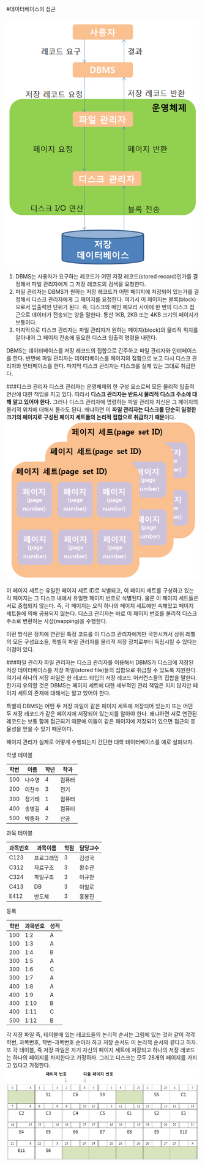 #데이터베이스의 접근

![](db-access-process.PNG)

1. DBMS는 사용자가 요구하는 레코드가 어떤 저장 레코드(stored record)인가를 결정해서 파일 관리자에게 그 저장 레코드의 검색을 요청한다. 
2. 파일 관리자는 DBMS가 원하는 저장 레코드가 어떤 페이지에 저장되어 있는가를 결정해서 디스크 관리자에게 그 페이지를 요청한다. 여기서 이 페이지는 블록(block)으로서 입출력읜 단위가 된다. 즉, 디스크와 메인 메모리 사이에 한 번의 디스크 접근으로 데이터가 전송되는 양을 말한다. 통산 1KB, 2KB 또는 4KB 크기의 페이지가 보통이다. 
3. 마지막으로 디스크 관리자는 파일 관리자가 원하는 페이지(block)의 물리적 위치를 알아내어 그 페이지 전송에 필요한 디스크 입출력 명령을 내린다. 

DBMS는 데이터베이스를 저장 레코드의 집합으로 간주하고 파일 관리자와 인터페이스를 한다. 반면에 파일 관리자는 데이터베이스를 페이지의 집합으로 보고 다시 디스크 관리자와 인터페이스를 한다. 마지막 디스크 관리자는 디스크를 실제 있는 그대로 취급한다. 

###디스크 관리자
디스크 관리자는 운영체제의 한 구성 요소로써 모든 물리적 입출력 연산에 대한 책임을 지고 있다. 따라서 **디스크 관리자는 반드시 물리적 디스크 주소에 대해 알고 있어야 한다.**
그러나 디스크 관리자에 명령하는 파일 관리자 자신은 그 페이지의 물리적 위치에 대해서 몰라도 된다. 왜냐하면 이 **파일 관리자는 디스크를 단순히 일정한 크기의 페이지로 구성된 페이지 세트들의 논리적 집합으로 취급하기 때문**이다. <br>
![](pageset2.PNG)

이 페이지 세트는 유일한 페이지 세트 ID로 식별되고, 이 페이지 세트를 구성하고 있는 각 페이지는 그 디스크 내에서 유일한 페이지 번호로 식별된다. 물론 이 페이지 세트들은 서로 중첩되지 않는다. 즉, 각 페이지는 오직 하나의 페이지 세트에만 속해있고 페이지 세트들에 의해 공용되지 않는다. 디스크 관리자는 바로 이 페이지 번호를 물리적 디스크 주소로 변환하는 사상(mapping)을 수행한다.

이런 방식은 장치에 연관된 특정 코드를 이 디스크 관리자에게만 국한시켜서 상위 레벨의 모든 구성요소들, 특별히 파일 관리자를 물리적 저장 장치로부터 독립시킬 수 있다는 이점이 있다. 

###파일 관리자
파일 관리자는 디스크 관리자를 이용해서 DBMS가 디스크에 저장된 저장 데이터베이스를 저장 파일(stored file)들의 집합으로 취급할 수 있도록 지원한다. 여기서 하나의 저장 파일은 한 레코드 타입의 저장 레코드 어커런스들의 집합을 말한다. 한가지 유의할 것은 DBMS는 페이지 세트에 대한 세부적인 관리 책임은 지지 않지만 페이지 세트의 존재에 대해서는 알고 있어야 한다. 

특별히 DBMS는 어떤 두 저장 파일이 같은 페이지 세트에 저장되어 있는지 또는 어떤 두 저장 레코드가 같은 페이지에 저장되어 있는지를 알아야 한다. 왜냐하면 서로 연관된 레코드는 보통 함께 접근되기 때문에 이들이 같은 페이지에 저장되어 있으면 접근의 효율성을 얻을 수 있기 때문이다. 

페이지 관리가 실제로 어떻게 수행되는지 간단한 대학 테이터베이스를 예로 살펴보자.

학생 테이블

 | 학번 | 이름 | 학년 | 학과 | 
| -- | -- | -- | -- |
| 100 | 나수영 | 4 | 컴퓨터 |s1
| 200 | 이찬수 | 3 | 전기 |s2
| 300 | 정기태 | 1 | 컴퓨터 |s3
| 400 | 송병길 | 4 | 컴퓨터 |s4
| 500 | 박종화 | 2 | 산공 |s5


과목 테이블

| 과목번호 | 과목이름 | 학점 | 담당교수 |
| -- | -- | -- | -- |
| C123 | 프로그래밍 | 3 | 김성국 |c1
| C312 | 자료구조 | 3 | 황수관 |c2
| C324 | 파일구조 | 3 | 이규찬 |c3
| C413 | DB | 3 | 이일로 |c4
| E412 | 반도체 | 3 | 홍봉진 |c5

등록

| 학번 | 과목번호 | 성적 |
| -- | -- | -- |
| 100 | 1:2 | A |
| 100 | 1:3 | A |
| 200 | 1:4 | B |
| 300 | 1:5 | A |
| 300 | 1:6 | C |
| 300 | 1:7 | A |
| 400 | 1:8 | A |
| 400 | 1:9 | A |
| 400 | 1:10 | B |
| 400 | 1:11 | C |
| 500 | 1:12 | B |

각 저장 파일 즉, 테이블에 있는 레코드들의 논리적 순서는 그림에 있는 것과 같이 각각 학번, 과목번호, 학번-과목번호 순이라 하고 저장 순서도 이 논리적 순서와 같다고 하자. 또 각 테이블, 즉 저장 파일은 자기 자신의 페이지 세트에 저장되고 하나의 저장 레코드는 하나의 페이지를 차지한다고 가정하자. 그리고 디스크는 모두 28개의 페이지를 가지고 있다고 가정한다. 
![](diskdata.PNG)
